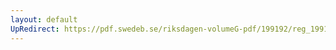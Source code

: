 ```yaml
---
layout: default
UpRedirect: https://pdf.swedeb.se/riksdagen-volumeG-pdf/199192/reg_199192/reg_199192_0932.pdf
---
```

